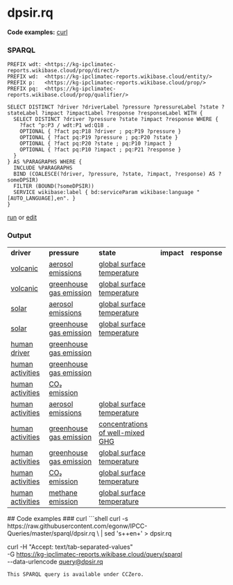 # dpsir.rq
**Code examples:** [curl](#curl)
### SPARQL
```sparql
PREFIX wdt: <https://kg-ipclimatec-reports.wikibase.cloud/prop/direct/>
PREFIX wd:  <https://kg-ipclimatec-reports.wikibase.cloud/entity/>
PREFIX p:   <https://kg-ipclimatec-reports.wikibase.cloud/prop/>
PREFIX pq:  <https://kg-ipclimatec-reports.wikibase.cloud/prop/qualifier/>

SELECT DISTINCT ?driver ?driverLabel ?pressure ?pressureLabel ?state ?stateLabel ?impact ?impactLabel ?response ?responseLabel WITH {
  SELECT DISTINCT ?driver ?pressure ?state ?impact ?response WHERE {
    ?fact ^p:P3 / wdt:P1 wd:Q18 .
    OPTIONAL { ?fact pq:P18 ?driver ; pq:P19 ?pressure }
    OPTIONAL { ?fact pq:P19 ?pressure ; pq:P20 ?state }
    OPTIONAL { ?fact pq:P20 ?state ; pq:P10 ?impact }
    OPTIONAL { ?fact pq:P10 ?impact ; pq:P21 ?response }
  }
} AS %PARAGRAPHS WHERE {
  INCLUDE %PARAGRAPHS
  BIND (COALESCE(?driver, ?pressure, ?state, ?impact, ?response) AS ?someDPSIR)
  FILTER (BOUND(?someDPSIR))
  SERVICE wikibase:label { bd:serviceParam wikibase:language "[AUTO_LANGUAGE],en". }
}
```
[run](https://kg-ipclimatec-reports.wikibase.cloud/query/embed.html#PREFIX%20wdt%3A%20%3Chttps%3A%2F%2Fkg-ipclimatec-reports.wikibase.cloud%2Fprop%2Fdirect%2F%3E%0APREFIX%20wd%3A%20%20%3Chttps%3A%2F%2Fkg-ipclimatec-reports.wikibase.cloud%2Fentity%2F%3E%0APREFIX%20p%3A%20%20%20%3Chttps%3A%2F%2Fkg-ipclimatec-reports.wikibase.cloud%2Fprop%2F%3E%0APREFIX%20pq%3A%20%20%3Chttps%3A%2F%2Fkg-ipclimatec-reports.wikibase.cloud%2Fprop%2Fqualifier%2F%3E%0A%0ASELECT%20DISTINCT%20%3Fdriver%20%3FdriverLabel%20%3Fpressure%20%3FpressureLabel%20%3Fstate%20%3FstateLabel%20%3Fimpact%20%3FimpactLabel%20%3Fresponse%20%3FresponseLabel%20WITH%20%7B%0A%20%20SELECT%20DISTINCT%20%3Fdriver%20%3Fpressure%20%3Fstate%20%3Fimpact%20%3Fresponse%20WHERE%20%7B%0A%20%20%20%20%3Ffact%20%5Ep%3AP3%20%2F%20wdt%3AP1%20wd%3AQ18%20.%0A%20%20%20%20OPTIONAL%20%7B%20%3Ffact%20pq%3AP18%20%3Fdriver%20%3B%20pq%3AP19%20%3Fpressure%20%7D%0A%20%20%20%20OPTIONAL%20%7B%20%3Ffact%20pq%3AP19%20%3Fpressure%20%3B%20pq%3AP20%20%3Fstate%20%7D%0A%20%20%20%20OPTIONAL%20%7B%20%3Ffact%20pq%3AP20%20%3Fstate%20%3B%20pq%3AP10%20%3Fimpact%20%7D%0A%20%20%20%20OPTIONAL%20%7B%20%3Ffact%20pq%3AP10%20%3Fimpact%20%3B%20pq%3AP21%20%3Fresponse%20%7D%0A%20%20%7D%0A%7D%20AS%20%25PARAGRAPHS%20WHERE%20%7B%0A%20%20INCLUDE%20%25PARAGRAPHS%0A%20%20BIND%20%28COALESCE%28%3Fdriver%2C%20%3Fpressure%2C%20%3Fstate%2C%20%3Fimpact%2C%20%3Fresponse%29%20AS%20%3FsomeDPSIR%29%0A%20%20FILTER%20%28BOUND%28%3FsomeDPSIR%29%29%0A%20%20SERVICE%20wikibase%3Alabel%20%7B%20bd%3AserviceParam%20wikibase%3Alanguage%20%22%5BAUTO_LANGUAGE%5D%2Cen%22.%20%7D%0A%7D%0A) or [edit](https://kg-ipclimatec-reports.wikibase.cloud/query/#PREFIX%20wdt%3A%20%3Chttps%3A%2F%2Fkg-ipclimatec-reports.wikibase.cloud%2Fprop%2Fdirect%2F%3E%0APREFIX%20wd%3A%20%20%3Chttps%3A%2F%2Fkg-ipclimatec-reports.wikibase.cloud%2Fentity%2F%3E%0APREFIX%20p%3A%20%20%20%3Chttps%3A%2F%2Fkg-ipclimatec-reports.wikibase.cloud%2Fprop%2F%3E%0APREFIX%20pq%3A%20%20%3Chttps%3A%2F%2Fkg-ipclimatec-reports.wikibase.cloud%2Fprop%2Fqualifier%2F%3E%0A%0ASELECT%20DISTINCT%20%3Fdriver%20%3FdriverLabel%20%3Fpressure%20%3FpressureLabel%20%3Fstate%20%3FstateLabel%20%3Fimpact%20%3FimpactLabel%20%3Fresponse%20%3FresponseLabel%20WITH%20%7B%0A%20%20SELECT%20DISTINCT%20%3Fdriver%20%3Fpressure%20%3Fstate%20%3Fimpact%20%3Fresponse%20WHERE%20%7B%0A%20%20%20%20%3Ffact%20%5Ep%3AP3%20%2F%20wdt%3AP1%20wd%3AQ18%20.%0A%20%20%20%20OPTIONAL%20%7B%20%3Ffact%20pq%3AP18%20%3Fdriver%20%3B%20pq%3AP19%20%3Fpressure%20%7D%0A%20%20%20%20OPTIONAL%20%7B%20%3Ffact%20pq%3AP19%20%3Fpressure%20%3B%20pq%3AP20%20%3Fstate%20%7D%0A%20%20%20%20OPTIONAL%20%7B%20%3Ffact%20pq%3AP20%20%3Fstate%20%3B%20pq%3AP10%20%3Fimpact%20%7D%0A%20%20%20%20OPTIONAL%20%7B%20%3Ffact%20pq%3AP10%20%3Fimpact%20%3B%20pq%3AP21%20%3Fresponse%20%7D%0A%20%20%7D%0A%7D%20AS%20%25PARAGRAPHS%20WHERE%20%7B%0A%20%20INCLUDE%20%25PARAGRAPHS%0A%20%20BIND%20%28COALESCE%28%3Fdriver%2C%20%3Fpressure%2C%20%3Fstate%2C%20%3Fimpact%2C%20%3Fresponse%29%20AS%20%3FsomeDPSIR%29%0A%20%20FILTER%20%28BOUND%28%3FsomeDPSIR%29%29%0A%20%20SERVICE%20wikibase%3Alabel%20%7B%20bd%3AserviceParam%20wikibase%3Alanguage%20%22%5BAUTO_LANGUAGE%5D%2Cen%22.%20%7D%0A%7D%0A)


### Output
<table>
  <tr>
    <td><b>driver</b></td>
    <td><b>pressure</b></td>
    <td><b>state</b></td>
    <td><b>impact</b></td>
    <td><b>response</b></td>
  </tr>
  <tr>
    <td><a href="https://kg-ipclimatec-reports.wikibase.cloud/entity/Q279">volcanic</a></td>
    <td><a href="https://kg-ipclimatec-reports.wikibase.cloud/entity/Q281">aerosol emissions</a></td>
    <td><a href="https://kg-ipclimatec-reports.wikibase.cloud/entity/Q294">global surface temperature</a></td>
    <td></td>
    <td></td>
  </tr>
  <tr>
    <td><a href="https://kg-ipclimatec-reports.wikibase.cloud/entity/Q279">volcanic</a></td>
    <td><a href="https://kg-ipclimatec-reports.wikibase.cloud/entity/Q290">greenhouse gas emission</a></td>
    <td><a href="https://kg-ipclimatec-reports.wikibase.cloud/entity/Q294">global surface temperature</a></td>
    <td></td>
    <td></td>
  </tr>
  <tr>
    <td><a href="https://kg-ipclimatec-reports.wikibase.cloud/entity/Q280">solar</a></td>
    <td><a href="https://kg-ipclimatec-reports.wikibase.cloud/entity/Q281">aerosol emissions</a></td>
    <td><a href="https://kg-ipclimatec-reports.wikibase.cloud/entity/Q294">global surface temperature</a></td>
    <td></td>
    <td></td>
  </tr>
  <tr>
    <td><a href="https://kg-ipclimatec-reports.wikibase.cloud/entity/Q280">solar</a></td>
    <td><a href="https://kg-ipclimatec-reports.wikibase.cloud/entity/Q290">greenhouse gas emission</a></td>
    <td><a href="https://kg-ipclimatec-reports.wikibase.cloud/entity/Q294">global surface temperature</a></td>
    <td></td>
    <td></td>
  </tr>
  <tr>
    <td><a href="https://kg-ipclimatec-reports.wikibase.cloud/entity/Q277">human driver</a></td>
    <td><a href="https://kg-ipclimatec-reports.wikibase.cloud/entity/Q290">greenhouse gas emission</a></td>
    <td></td>
    <td></td>
    <td></td>
  </tr>
  <tr>
    <td><a href="https://kg-ipclimatec-reports.wikibase.cloud/entity/Q291">human activities</a></td>
    <td><a href="https://kg-ipclimatec-reports.wikibase.cloud/entity/Q290">greenhouse gas emission</a></td>
    <td></td>
    <td></td>
    <td></td>
  </tr>
  <tr>
    <td><a href="https://kg-ipclimatec-reports.wikibase.cloud/entity/Q291">human activities</a></td>
    <td><a href="https://kg-ipclimatec-reports.wikibase.cloud/entity/Q296">CO₂ emission</a></td>
    <td></td>
    <td></td>
    <td></td>
  </tr>
  <tr>
    <td><a href="https://kg-ipclimatec-reports.wikibase.cloud/entity/Q291">human activities</a></td>
    <td><a href="https://kg-ipclimatec-reports.wikibase.cloud/entity/Q281">aerosol emissions</a></td>
    <td><a href="https://kg-ipclimatec-reports.wikibase.cloud/entity/Q294">global surface temperature</a></td>
    <td></td>
    <td></td>
  </tr>
  <tr>
    <td><a href="https://kg-ipclimatec-reports.wikibase.cloud/entity/Q291">human activities</a></td>
    <td><a href="https://kg-ipclimatec-reports.wikibase.cloud/entity/Q290">greenhouse gas emission</a></td>
    <td><a href="https://kg-ipclimatec-reports.wikibase.cloud/entity/Q293">concentrations of well-mixed GHG</a></td>
    <td></td>
    <td></td>
  </tr>
  <tr>
    <td><a href="https://kg-ipclimatec-reports.wikibase.cloud/entity/Q291">human activities</a></td>
    <td><a href="https://kg-ipclimatec-reports.wikibase.cloud/entity/Q290">greenhouse gas emission</a></td>
    <td><a href="https://kg-ipclimatec-reports.wikibase.cloud/entity/Q294">global surface temperature</a></td>
    <td></td>
    <td></td>
  </tr>
  <tr>
    <td><a href="https://kg-ipclimatec-reports.wikibase.cloud/entity/Q291">human activities</a></td>
    <td><a href="https://kg-ipclimatec-reports.wikibase.cloud/entity/Q296">CO₂ emission</a></td>
    <td><a href="https://kg-ipclimatec-reports.wikibase.cloud/entity/Q294">global surface temperature</a></td>
    <td></td>
    <td></td>
  </tr>
  <tr>
    <td><a href="https://kg-ipclimatec-reports.wikibase.cloud/entity/Q291">human activities</a></td>
    <td><a href="https://kg-ipclimatec-reports.wikibase.cloud/entity/Q297">methane emission</a></td>
    <td><a href="https://kg-ipclimatec-reports.wikibase.cloud/entity/Q294">global surface temperature</a></td>
    <td></td>
    <td></td>
  </tr>
</table>
## Code examples
### curl
```shell
curl -s https://raw.githubusercontent.com/egonw/IPCC-Queries/master/sparql/dpsir.rq \
  | sed 's+<lang/>+en+' > dpsir.rq

curl -H "Accept: text/tab-separated-values" \
  -G https://kg-ipclimatec-reports.wikibase.cloud/query/sparql \
  --data-urlencode query@dpsir.rq
```
This SPARQL query is available under CCZero.
